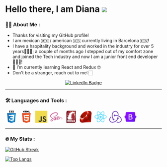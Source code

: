 <h1>
  Hello there, I am Diana
  <img src="https://media.giphy.com/media/hvRJCLFzcasrR4ia7z/giphy.gif" width="30px"/>
</h1>

### :woman_technologist: About Me :

<ul>
  <li> Thanks for visiting my GitHub profile! </li>
  <li>I am mexican 🇲🇽 / american 🇺🇸 currently living in Barcelona 🇪🇸! </li>
  <li>I have a hsopitality background and worked in the industry for over 5 years👩🏻‍🍳; a couple of months ago
I stepped out of my comfort zone and joined the Tech industry and now I am a junior front end developer👩🏻‍💻!</li>
  <li> 🌱 I’m currently learning React and Redux 🤓 </li>
  <li>Don't be a stranger, reach out to me👇🏻</li>
</ul>

<!---
Dianabarr19/Dianabarr19 is a ✨ special ✨ repository because its `README.md` (this file) appears on your GitHub profile.
You can click the Preview link to take a look at your changes.
--->
<div id="badges" align="center">
  <a href="https://www.linkedin.com/in/dianabarroso/">
    <img src="https://img.shields.io/badge/LinkedIn-blue?style=for-the-badge&logo=linkedin&logoColor=white" alt="LinkedIn Badge"/>
  </a>
</div>

<hr>
    
### :hammer_and_wrench: Languages and Tools :
  <div>
      <img src="https://github.com/devicons/devicon/blob/master/icons/css3/css3-original-wordmark.svg" title="CSS" alt="CSS" width="40" height="40"/>&nbsp;
      <img src="https://github.com/devicons/devicon/blob/master/icons/html5/html5-original-wordmark.svg" title="HTML" alt="HTML" width="40" height="40"/>&nbsp;
      <img src="https://github.com/devicons/devicon/blob/master/icons/javascript/javascript-original.svg" title="JS" alt="JS" width="40" height="40"/>&nbsp;
      <img src="https://github.com/devicons/devicon/blob/master/icons/sass/sass-original.svg" title="Sass" alt="Sass" width="40" height="40"/>&nbsp;
      <img src="https://github.com/devicons/devicon/blob/master/icons/rails/rails-original-wordmark.svg" title="Rails" alt="Rails" width="40" height="40"/>&nbsp;
      <img src="https://github.com/devicons/devicon/blob/master/icons/ruby/ruby-original.svg" title="Ruby" alt="Ruby" width="40" height="40"/>&nbsp;
      <img src="https://github.com/devicons/devicon/blob/master/icons/react/react-original.svg" title="React" alt="React" width="40" height="40"/>&nbsp;
      <img src="https://github.com/devicons/devicon/blob/master/icons/redux/redux-original.svg" title="Redux" alt="Redux" width="40" height="40"/>&nbsp;
      <img src="https://github.com/devicons/devicon/blob/master/icons/bootstrap/bootstrap-original.svg" title="BS" alt="BS" width="40" height="40"/>&nbsp;
  </div>

<hr>

### :fire: My Stats :
[![GitHub Streak](http://github-readme-streak-stats.herokuapp.com?user=Dianabarr19&theme=tokyonight)](https://git.io/streak-stats)

[![Top Langs](https://github-readme-stats.vercel.app/api/top-langs/?username=Dianabarr19&layout=compact&theme=tokyonight)](https://github.com/Dianabarr19/github-readme-stats)

